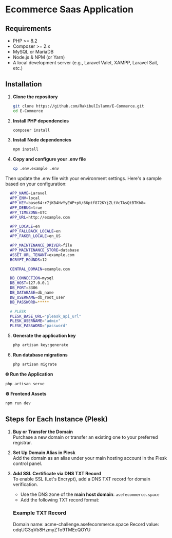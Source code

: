 # Ecommerce Saas Application

## Requirements
- PHP >= 8.2
- Composer >= 2.x
- MySQL or MariaDB
- Node.js & NPM (or Yarn)
- A local development server (e.g., Laravel Valet, XAMPP, Laravel Sail, etc.)

## Installation

1. **Clone the repository**

   ```bash
   git clone https://github.com/RakibulIslamm/E-Commerce.git
   cd E-Commerce
   ```

2. **Install PHP dependencies**

   ```bash
   composer install
   ```
3. **Install Node dependencies**

   ```bash
   npm install
   ```

4. **Copy and configure your .env file**

   ```bash
   cp .env.example .env
   ```

Then update the .env file with your environment settings. Here's a sample based on your configuration:
  ```bash
    APP_NAME=Laravel
    APP_ENV=local
    APP_KEY=base64:r7jKB4HvYyEWP+pV/66ptf872KYjZLtVcTAsQtBTKb8=
    APP_DEBUG=true
    APP_TIMEZONE=UTC
    APP_URL=http://example.com

    APP_LOCALE=en
    APP_FALLBACK_LOCALE=en
    APP_FAKER_LOCALE=en_US

    APP_MAINTENANCE_DRIVER=file
    APP_MAINTENANCE_STORE=database
    ASSET_URL_TENANT=example.com
    BCRYPT_ROUNDS=12

    CENTRAL_DOMAIN=example.com

    DB_CONNECTION=mysql
    DB_HOST=127.0.0.1
    DB_PORT=3306
    DB_DATABASE=db_name
    DB_USERNAME=db_root_user
    DB_PASSWORD=*****

    # PLESK
    PLESK_BASE_URL="pleask_api_url"
    PLESK_USERNAME="admin"
    PLESK_PASSWORD="password"

  ```

5. **Generate the application key**

   ```bash
   php artisan key:generate
   ```

6. **Run database migrations**

   ```bash
   php artisan migrate
   ```


**🌐 Run the Application**
  ```bash
  php artisan serve
  ```

**⚙️ Frontend Assets**
  ```bash
  npm run dev
  ```


## Steps for Each Instance (Plesk)

1. **Buy or Transfer the Domain**  
   Purchase a new domain or transfer an existing one to your preferred registrar.

2. **Set Up Domain Alias in Plesk**  
   Add the domain as an alias under your main hosting account in the Plesk control panel.

3. **Add SSL Certificate via DNS TXT Record**  
   To enable SSL (Let's Encrypt), add a DNS TXT record for domain verification.

   - Use the DNS zone of the **main host domain**: `asefecommerce.space`
   - Add the following TXT record format:

    ### Example TXT Record
    Domain name: acme-challenge.asefecommerce.space
    Record value: odqUG3qVb8HzmyZTo9TMEcQOYU


